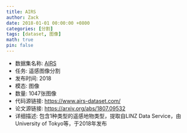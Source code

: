 ```yaml
---
title: AIRS
author: Zack
date: 2018-01-01 00:00:00 +0800
categories: [分割]
tags: [dataset, 图像]
math: true
pin: false
---
```

- 数据集名称: [AIRS](https://www.airs-dataset.com/)
- 任务: 遥感图像分割
- 发布时间: 2018
- 模态: 图像
- 数量: 1047张图像
- 代码源链接: https://www.airs-dataset.com/
- 论文源链接: https://arxiv.org/abs/1807.09532
- 详细描述: 包含1种类型的遥感地物类型，提取自LINZ Data Service，由 University of Tokyo等，于2018年发布
